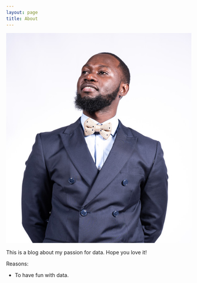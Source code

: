 ```yaml
---
layout: page
title: About
---
```


![pic](/assets/images/co.png)



This is a blog about my passion for data.
Hope you love it!

Reasons:
- To have fun with data.
